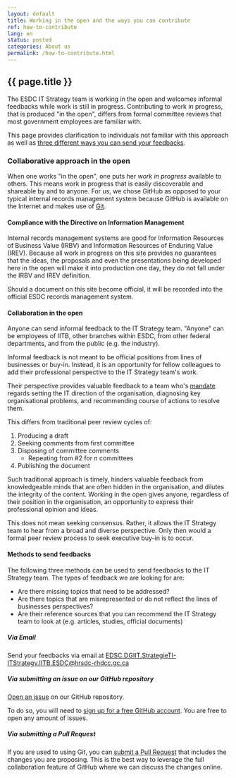 ```yaml
---
layout: default
title: Working in the open and the ways you can contribute
ref: how-to-contribute
lang: en
status: posted
categories: About us
permalink: /how-to-contribute.html
---
```


## {{ page.title }}

The ESDC IT Strategy team is working in the open and welcomes informal feedbacks while work is still in progress.
Contributing to work in progress, that is produced "in the open", differs from formal committee reviews that most government employees are familiar with.

This page provides clarification to individuals not familiar with this approach as well as [three different ways you can send your feedbacks](#methods-to-send-feedbacks).

### Collaborative approach in the open

When one works "in the open", one puts her *work in progress* available to others.
This means work in progress that is easily discoverable and shareable by and to anyone.
For us, we chose GitHub as opposed to your typical internal records management system because GitHub is available on the Internet and makes use of [Git](https://en.wikipedia.org/wiki/Git).

#### Compliance with the Directive on Information Management

Internal records management systems are good for Information Resources of Business Value (IRBV) and Information Resources of Enduring Value (IREV).
Because all work in progress on this site provides no guarantees that the ideas, the proposals and even the presentations being developed here in the open will make it into production one day, they do not fall under the IRBV and IREV definition.

Should a document on this site become official, it will be recorded into the official ESDC records management system.

#### Collaboration in the open

Anyone can send informal feedback to the IT Strategy team.
"Anyone" can be employees of IITB, other branches within ESDC, from other federal departments, and from the public (e.g. the industry).

Informal feedback is not meant to be official positions from lines of businesses or buy-in.
Instead, it is an opportunity for fellow colleagues to add their professional perspective to the IT Strategy team's work.

Their perspective provides valuable feedback to a team who's [mandate](mandate.html) regards setting the IT direction of the organisation, diagnosing key organisational problems, and recommending course of actions to resolve them.

This differs from traditional peer review cycles of:

1. Producing a draft
2. Seeking comments from first committee
3. Disposing of committee comments
    - Repeating from \#2 for *n* committees
4. Publishing the document

Such traditional approach is timely, hinders valuable feedback from knowledgeable minds that are often hidden in the organisation, and dilutes the integrity of the content.
Working in the open gives anyone, regardless of their position in the organisation, an opportunity to express their professional opinion and ideas.

This does not mean seeking consensus.
Rather, it allows the IT Strategy team to hear from a broad and diverse perspective.
Only then would a formal peer review process to seek executive buy-in is to occur.

#### Methods to send feedbacks

The following three methods can be used to send feedbacks to the IT Strategy team.
The types of feedback we are looking for are:

- Are there missing topics that need to be addressed?
- Are there topics that are misrepresented or do not reflect the lines of businesses perspectives?
- Are their reference sources that you can recommend the IT Strategy team to look at (e.g. articles, studies, official documents)

##### Via Email

Send your feedbacks via email at <EDSC.DGIIT.StrategieTI-ITStrategy.IITB.ESDC@hrsdc-rhdcc.gc.ca>

##### Via submitting an issue on our GitHub repository

[Open an issue](https://github.com/sara-sabr/ITStrategy/issues) on our GitHub repository.

To do so, you will need to [sign up for a free GitHub account](https://github.com/join).
You are free to open any amount of issues.

##### Via submitting a Pull Request

If you are used to using Git, you can [submit a Pull Request](https://help.github.com/en/articles/about-pull-requests) that includes the changes you are proposing.
This is the best way to leverage the full collaboration feature of GitHub where we can discuss the changes online.
